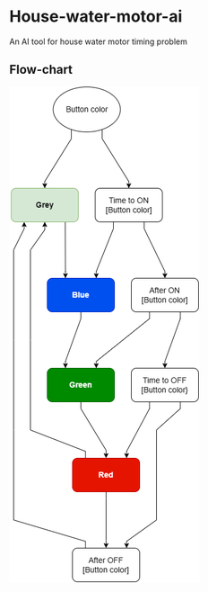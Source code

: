 # House-water-motor-ai
An AI tool for house water motor timing problem

## Flow-chart
![Flow-chart](./resources/images/House-water-motor-ai%20-%20Flow-chart.png)
